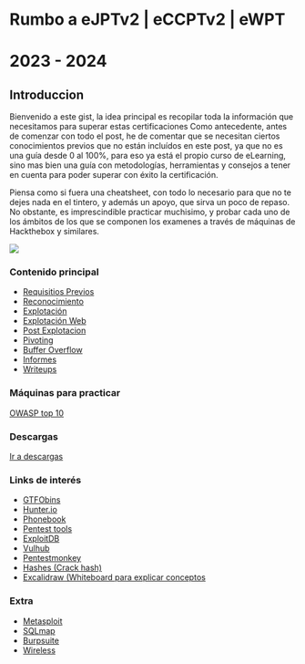 # Rumbo a eJPTv2 | eCCPTv2 | eWPT
# 2023 - 2024
## Introduccion

Bienvenido a este gist, la idea principal es recopilar toda la información que necesitamos para superar estas certificaciones
Como antecedente, antes de comenzar con todo el post, he de comentar que se necesitan ciertos conocimientos previos que no están
incluídos en este post, ya que no es una guía desde 0 al 100%, para eso ya está el propio curso de eLearning, sino mas bien una guía
con metodologías, herramientas y consejos a tener en cuenta para poder superar con éxito la certificación.

Piensa como si fuera una cheatsheet, con todo lo necesario para que no te dejes nada en el tintero, y además un apoyo, que sirva
un poco de repaso. No obstante, es imprescindible practicar muchisimo, y probar cada uno de los ámbitos de los que se componen los examenes a través de máquinas de Hackthebox y similares.

<img align="center" src="https://raw.githubusercontent.com/glmbxecurity/assets/main/eJPT.png" />  

### Contenido principal  
- [Requisitios Previos](https://github.com/glmbxecurity/eJPT2_eCCPT2_eWPT_Notes/blob/main/reqprev.md)
- [Reconocimiento](https://github.com/glmbxecurity/eJPT2_eCCPT2_eWPT_Notes/blob/main/reco.md)
- [Explotación](https://github.com/glmbxecurity/eJPT2_eCCPT2_eWPT_Notes/blob/main/explotacion.md)
- [Explotación Web](https://github.com/glmbxecurity/eJPT2_eCCPT2_eWPT_Notes/blob/main/owasptop10.md)
- [Post Explotacion](https://github.com/glmbxecurity/eJPT2_eCCPT2_eWPT_Notes/blob/main/postexplotacion.md)
- [Pivoting]()
- [Buffer Overflow]()
- [Informes]()
- [Writeups](https://github.com/glmbxecurity/eJPT2_eCCPT2_eWPT_Notes/blob/main/writeups.md)




### Máquinas para practicar
[OWASP top 10](https://github.com/glmbxecurity/eJPT2_eCCPT2_eWPT_Notes/blob/main/maquinasowasp.md)

### Descargas 
[Ir a descargas](https://github.com/glmbxecurity/eJPT2_eCCPT2_eWPT_Notes/descargas.md)
   

### Links de interés 
 * [GTFObins](https://github.com/exiftool/exiftool)
 * [Hunter.io](https://hunter.io/search/) 
 * [Phonebook](https://phonebook.cz/)
 * [Pentest tools](https://pentest-tools.com)
 * [ExploitDB](https://www.exploit-db.com/)
 * [Vulhub](https://github.com/vulhub/vulhub)
 * [Pentestmonkey](https://pentestmonkey.net/cheat-sheet/shells/reverse-shell-cheat-sheet)
 * [Hashes (Crack hash)](https://hashes.com/en/decrypt/hash)
 * [Excalidraw (Whiteboard para explicar conceptos](https://excalidraw.com/)
   
### Extra 
- [Metasploit]()
- [SQLmap]()
- [Burpsuite]()
- [Wireless](https://github.com/glmbxecurity/eJPT2_eCCPT2_eWPT_Notes/blob/main/wireless.md)

